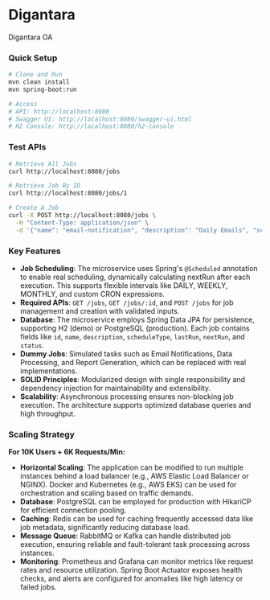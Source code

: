 # Digantara
Digantara OA

### Quick Setup
```bash
# Clone and Run
mvn clean install
mvn spring-boot:run

# Access
# API: http://localhost:8080
# Swagger UI: http://localhost:8080/swagger-ui.html
# H2 Console: http://localhost:8080/h2-console
```

### Test APIs
```bash
# Retrieve All Jobs
curl http://localhost:8080/jobs

# Retrieve Job By ID
curl http://localhost:8080/jobs/1

# Create A Job
curl -X POST http://localhost:8080/jobs \
  -H "Content-Type: application/json" \
  -d '{"name": "email-notification", "description": "Daily Emails", "scheduleType": "DAILY"}'
```

### Key Features
- **Job Scheduling**: The microservice uses Spring's `@Scheduled` annotation to enable real scheduling, dynamically calculating nextRun after each execution. This supports flexible intervals like DAILY, WEEKLY, MONTHLY, and custom CRON expressions.
- **Required APIs**: `GET /jobs`, `GET /jobs/:id`, and `POST /jobs` for job management and creation with validated inputs.
- **Database**: The microservice employs Spring Data JPA for persistence, supporting H2 (demo) or PostgreSQL (production). Each job contains fields like `id`, `name`, `description`, `scheduleType`, `lastRun`, `nextRun`, and `status`.
- **Dummy Jobs**: Simulated tasks such as Email Notifications, Data Processing, and Report Generation, which can be replaced with real implementations.
- **SOLID Principles**: Modularized design with single responsibility and dependency injection for maintainability and extensibility.
- **Scalability**: Asynchronous processing ensures non-blocking job execution. The architecture supports optimized database queries and high throughput.

### Scaling Strategy
**For 10K Users + 6K Requests/Min:**
- **Horizontal Scaling**: The application can be modified to run multiple instances behind a load balancer (e.g., AWS Elastic Load Balancer or NGINX). Docker and Kubernetes (e.g., AWS EKS) can be used for orchestration and scaling based on traffic demands.
- **Database**: PostgreSQL can be employed for production with HikariCP for efficient connection pooling.
- **Caching**: Redis can be used for caching frequently accessed data like job metadata, significantly reducing database load.
- **Message Queue**: RabbitMQ or Kafka can handle distributed job execution, ensuring reliable and fault-tolerant task processing across instances.
- **Monitoring**: Prometheus and Grafana can monitor metrics like request rates and resource utilization. Spring Boot Actuator exposes health checks, and alerts are configured for anomalies like high latency or failed jobs.
